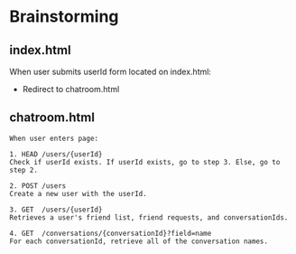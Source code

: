 # Brainstorming

## index.html

When user submits userId form located on index.html:
- Redirect to chatroom.html

## chatroom.html
```
When user enters page:

1. HEAD /users/{userId}                 
Check if userId exists. If userId exists, go to step 3. Else, go to step 2.

2. POST /users                          
Create a new user with the userId.

3. GET  /users/{userId}                 
Retrieves a user's friend list, friend requests, and conversationIds.

4. GET  /conversations/{conversationId}?field=name 
For each conversationId, retrieve all of the conversation names.
```


